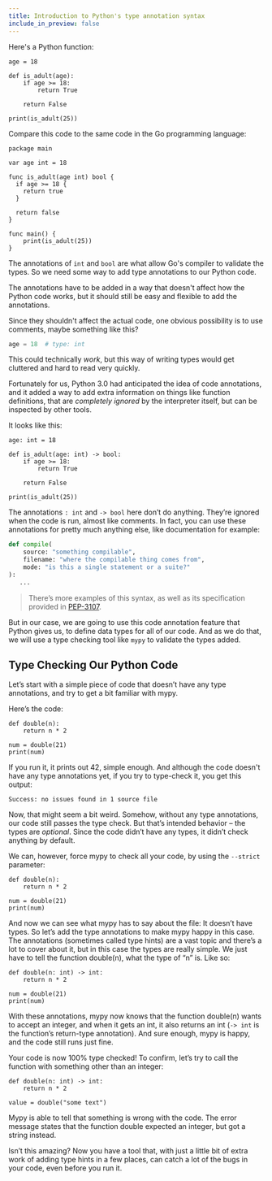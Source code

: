 ```yaml
---
title: Introduction to Python's type annotation syntax
include_in_preview: false
---
```


Here's a Python function:

```{.python .example}
age = 18

def is_adult(age):
    if age >= 18:
        return True

    return False

print(is_adult(25))
```

Compare this code to the same code in the Go programming language:

```{.golang .example}
package main

var age int = 18

func is_adult(age int) bool {
  if age >= 18 {
    return true
  }

  return false
}

func main() {
    print(is_adult(25))
}
```

The annotations of `int` and `bool` are what allow Go's compiler to validate the
types. So we need some way to add type annotations to our Python code.

The annotations have to be added in a way that doesn't affect how the Python
code works, but it should still be easy and flexible to add the annotations.

Since they shouldn't affect the actual code, one obvious possibility is to use
comments, maybe something like this?

```python
age = 18  # type: int
```

This could technically _work_, but this way of writing types would get cluttered
and hard to read very quickly.

Fortunately for us, Python 3.0 had anticipated the idea of code annotations, and
it added a way to add extra information on things like function definitions,
that are _completely ignored_ by the interpreter itself, but can be inspected by
other tools.

It looks like this:

```{.python .example}
age: int = 18

def is_adult(age: int) -> bool:
    if age >= 18:
        return True

    return False

print(is_adult(25))
```

The annotations `: int` and `-> bool` here don’t do anything. They’re ignored
when the code is run, almost like comments. In fact, you can use these
annotations for pretty much anything else, like documentation for example:

```python
def compile(
    source: "something compilable",
    filename: "where the compilable thing comes from",
    mode: "is this a single statement or a suite?"
):
   ...
```

> There’s more examples of this syntax, as well as its specification provided in
> [PEP-3107](https://python.org/dev/peps/pep-3107).

But in our case, we are going to use this code annotation feature that Python
gives us, to define data types for all of our code. And as we do that, we will
use a type checking tool like `mypy` to validate the types added.

## Type Checking Our Python Code

Let’s start with a simple piece of code that doesn’t have any type annotations,
and try to get a bit familiar with mypy.

Here’s the code:

```{.python .example}
def double(n):
    return n * 2

num = double(21)
print(num)
```

If you run it, it prints out 42, simple enough. And although the code doesn't
have any type annotations yet, if you try to type-check it, you get this output:

```text
Success: no issues found in 1 source file
```

Now, that might seem a bit weird. Somehow, without any type annotations, our
code still passes the type check. But that’s intended behavior – the types are
_optional_. Since the code didn’t have any types, it didn’t check anything by
default.

We can, however, force mypy to check all your code, by using the `--strict`
parameter:

```{.python .example .mypy-strict}
def double(n):
    return n * 2

num = double(21)
print(num)
```

And now we can see what mypy has to say about the file: It doesn’t have types.
So let’s add the type annotations to make mypy happy in this case. The
annotations (sometimes called type hints) are a vast topic and there’s a lot to
cover about it, but in this case the types are really simple. We just have to
tell the function double(n), what the type of “n” is. Like so:

```{.python .example .mypy-strict}
def double(n: int) -> int:
    return n * 2

num = double(21)
print(num)
```

With these annotations, mypy now knows that the function double(n) wants to
accept an integer, and when it gets an int, it also returns an int (`-> int` is
the function’s return-type annotation). And sure enough, mypy is happy, and the
code still runs just fine.

Your code is now 100% type checked! To confirm, let’s try to call the function
with something other than an integer:

```{.python .example .mypy-strict}
def double(n: int) -> int:
    return n * 2

value = double("some text")
```

Mypy is able to tell that something is wrong with the code. The error message
states that the function double expected an integer, but got a string instead.

Isn’t this amazing? Now you have a tool that, with just a little bit of extra
work of adding type hints in a few places, can catch a lot of the bugs in your
code, even before you run it.
